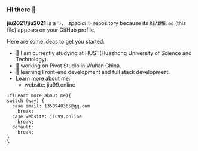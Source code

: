 ### Hi there 👋

**jiu2021/jiu2021** is a ✨、
_special_ ✨ repository because its `README.md` (this file) appears on your GitHub profile.

Here are some ideas to get you started:

- 👋 I am currently studying at HUST(Huazhong University of Science and Technology).
- 🔭 working on Pivot Studio in Wuhan China.
- 🌱 learning Front-end development and full stack development.
- Learn more about me:
  - website: jiu99.online
```
if(Learn more about me){
switch (way) {
  case email: 1358940365@qq.com
    break;
  case website: jiu99.online
    break;
  default:
    break;
}
}
```

